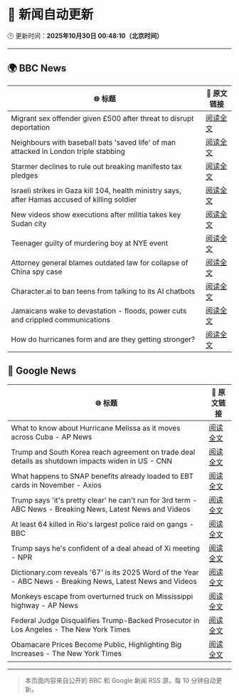 # 🧠 新闻自动更新

🕒 更新时间：**2025年10月30日 00:48:10（北京时间）**

---

## 🌍 BBC News

| 🌐 标题 | 🔗 原文链接 |
|--------|-------------|
| Migrant sex offender given £500 after threat to disrupt deportation | [阅读全文](https://www.bbc.com/news/articles/cly9rxlvp85o?at_medium=RSS&at_campaign=rss) |
| Neighbours with baseball bats 'saved life' of man attacked in London triple stabbing | [阅读全文](https://www.bbc.com/news/articles/cm2evdy2779o?at_medium=RSS&at_campaign=rss) |
| Starmer declines to rule out breaking manifesto tax pledges | [阅读全文](https://www.bbc.com/news/articles/cz7p15z1y45o?at_medium=RSS&at_campaign=rss) |
| Israeli strikes in Gaza kill 104, health ministry says, after Hamas accused of killing soldier | [阅读全文](https://www.bbc.com/news/articles/cgjdy5eevn2o?at_medium=RSS&at_campaign=rss) |
| New videos show executions after militia takes key Sudan city | [阅读全文](https://www.bbc.com/news/articles/cd9kjw515pyo?at_medium=RSS&at_campaign=rss) |
| Teenager guilty of murdering boy at NYE event | [阅读全文](https://www.bbc.com/news/articles/cdeg30dgy1go?at_medium=RSS&at_campaign=rss) |
| Attorney general blames outdated law for collapse of China spy case | [阅读全文](https://www.bbc.com/news/articles/cn972plvv43o?at_medium=RSS&at_campaign=rss) |
| Character.ai to ban teens from talking to its AI chatbots | [阅读全文](https://www.bbc.com/news/articles/cq837y3v9y1o?at_medium=RSS&at_campaign=rss) |
| Jamaicans wake to devastation - floods, power cuts and crippled communications | [阅读全文](https://www.bbc.com/news/articles/c5yl09v025lo?at_medium=RSS&at_campaign=rss) |
| How do hurricanes form and are they getting stronger? | [阅读全文](https://www.bbc.com/news/articles/cz913gxlw3jo?at_medium=RSS&at_campaign=rss) |

## 📰 Google News

| 🌐 标题 | 🔗 原文链接 |
|--------|-------------|
| What to know about Hurricane Melissa as it moves across Cuba - AP News | [阅读全文](https://news.google.com/rss/articles/CBMisAFBVV95cUxORlR4WVJUSkNfNEprMVBFcWpWRXNVTjBEaFFjY00yUFEzZ3NiWUVndmJOZ0dZUFQtbXlRYW93bVBiWHhnNVV3dFRPR09PYUo2Sy1vLWRFSHVtSFFNa3BaNkNYLThQTEdSTHd2aEJiaTdIN0xHdXFfbG1GSGo4NmFwWTRkNjZwbzh3eEprUFRiNjlXaFQ1Z0ljRnFTbF9nOEdfQnIzWXhOQ3JqamdrdG1Yaw?oc=5) |
| Trump and South Korea reach agreement on trade deal details as shutdown impacts widen in US - CNN | [阅读全文](https://news.google.com/rss/articles/CBMimgFBVV95cUxNUmo0UkJpcDdOZGJUZllGeVIwT204Y3lZX0t1eU1wQXo3M1E3TFBTbEhGNHpPcHltMkZPdVp5bFpPZnlRNmlLV0RuM3kwSlNuWnhRZE9teF9DeDR5eWdEelkwMXRtRlc2NmJUaEFGTHJOMlo0cnJ5RXJGRVZpbHhHMEVQTEhJbm1uenU1QnRDTXYzWFA0UzF6bDdR?oc=5) |
| What happens to SNAP benefits already loaded to EBT cards in November - Axios | [阅读全文](https://news.google.com/rss/articles/CBMic0FVX3lxTE0xUE9HWDhPVTZIVHRaUjJJRWZJSDFXbm1kUDU5cC0zZWJyQUFWSTVwbzhHQUhDamptMXNYeVo2SXNtWlFKcjJNa1hSdWpycTNnUHhLNHpqOWJuNjViZGFSZTFnaUhRc0l4MW83XzNLaFhBSW8?oc=5) |
| Trump says 'it's pretty clear' he can't run for 3rd term - ABC News - Breaking News, Latest News and Videos | [阅读全文](https://news.google.com/rss/articles/CBMiigFBVV95cUxNRFdGT1NLTHpBVVloa2QxdEliakY2NUhYc2FFT0RMLTZHUk9TVzFvYUhHeHVkV2FISWs1TTg2XzZXVlZpU01tajJoLU8xZDB6c1ctbTZmbXdBR0gzZWVxYU0zZ1lRc09pZFpkZ1FkWUdFNW9TZ1lna3kwM2gzTmV3eDFwMG13WlMtNWfSAY8BQVVfeXFMTjdBQmpWWFR2X2hOTm5yeEVERmZoVmZ5NXluS3ptWkJPdkRJQzcteUt1WkVCa3FOb01vcGU5R3JYd2stTXRVbHJ5ekJONjJ2Y0NlZExKOGhYZ3Z4NWZyR0dxUHlZN200MXMwSU5iRHE0UGxtZHNFMEg1WVpZUzlWeXR0em11cmo4a0Y0RUNuM00?oc=5) |
| At least 64 killed in Rio's largest police raid on gangs - BBC | [阅读全文](https://news.google.com/rss/articles/CBMiWkFVX3lxTE9kam9GMHVHeWpJdkRFVkZCZ0lZVmN4ejZyX281UjB0aUxubWxKV2FsODVPNTY1VTFvMDAwbHFGOFl5c1l2VlNtRmgyc0RtaTE4VFc2RlhnUEU4Z9IBX0FVX3lxTE00N0x1aENYaXA0ZjhST2F1ejIxbDB3Z0tndHRqVzNYOGZ6Rjh2dy1NTThmXy1qZy1EWUpyOXFyNU01OUxLYWlkUGhYNUNRdkVBekRZbk94S3RoT1VvRHJV?oc=5) |
| Trump says he's confident of a deal ahead of Xi meeting - NPR | [阅读全文](https://news.google.com/rss/articles/CBMigAFBVV95cUxQc2tFcEJaN3V5NVFJNl9BNzhucWd2QUNaVUg5VEJSOXlwaEVMbkJuWmNyendqMUJPMWVqTXljNG9mdDdOT25iYWNSQmtsMjhFYzROeTZkVzk4LWYwazVkajE0TDA3enljMVJUWGR1bnpDbUxwVnZhekFLZVR4bXQ1bg?oc=5) |
| Dictionary.com reveals '67' is its 2025 Word of the Year - ABC News - Breaking News, Latest News and Videos | [阅读全文](https://news.google.com/rss/articles/CBMiiAFBVV95cUxNdGtaT0dYWHdNS25GcU0zLWZPR0lOWl9USUh2ZHV0UGFrZ2JPd0oxOXRqWmNPM1BsaVdlcXN1aXVLUWpoOG4tSXBIMVdDNW9KRjFoNXJHX1NsSFk2bmxuVjZaOHlXNV85bjJZS3hROGQtNHhQcG5HTTNrUkdhMDV5c2N0a3dab2Z20gGOAUFVX3lxTE5VN2w3eXl6UW1oX3c5MTBxQzZPeG1LU0s0dUYtZmtVN2RrOUVVaGpTQUk0VE4xUi0wa1YtMmltQ0VhUFdFUmVaM0luUm1Md0g5WndkRXFnVmlYSGx0S2J6SWg1UzZxRGtMTjJISTFGbmZBb0Z6SnVNSkxWY08tR3VYcU9HQTE1V1RJRzFOSHc?oc=5) |
| Monkeys escape from overturned truck on Mississippi highway - AP News | [阅读全文](https://news.google.com/rss/articles/CBMiogFBVV95cUxNSWdZYXVOX19BLWdXWXdnaF9wcFpoNTVWcVBwMlN4VkdqMzFPVXBMTEl1YW83X0ZSUmJEN2hocU0xM29UMjRPa1QyWS1HOTBvR19jUV84NkxQZE9lc0xYTG1nOU4wb2pKVmFrN0xKSjRYeUVuZ25RR2Q2a0FlY1A2eExqQlVaTUxUOElHX0cwNGRQeTNBWElCRjZGMTNDN1Z2VFE?oc=5) |
| Federal Judge Disqualifies Trump-Backed Prosecutor in Los Angeles - The New York Times | [阅读全文](https://news.google.com/rss/articles/CBMijwFBVV95cUxQd2pfQjVOQW9oeE5RcWxtQ2hhbHlZRzVnVUl1ZUoxMkFwU0pmN3o2TzNhNUdqTWdMeDdQUnZjeEF2SFJXS1VEaTZwRTkxNy1sLVVxUlZJZUFFcWdBM3MxbUlrSzdDZUJWMl92a2hkVkpYRTJldkl0T3E0ZVI2Y1Nlb2lpRTBRUktOZDUwOHR0NA?oc=5) |
| Obamacare Prices Become Public, Highlighting Big Increases - The New York Times | [阅读全文](https://news.google.com/rss/articles/CBMihwFBVV95cUxNSWNnNUhuT0NlakVFcTJmbVpnU0xmS0cwbEVNQUNRRXVubHRyU29IbWZRZVM4OXhFbm5Vb0JIaHZ4bVZqZzNqZExpVC1Sd2tUbTV1SVhVNW1LZjZwZGFDYkVncFgtWmZteFN3djlxMHNMWVE5MDR5LU5BbnJ5V0VoN1FHV09tX2s?oc=5) |

---
> 本页面内容来自公开的 BBC 和 Google 新闻 RSS 源，每 10 分钟自动更新。